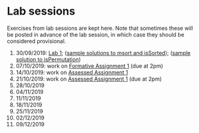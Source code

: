 # Lab sessions

Exercises from lab sessions are kept here.
Note that sometimes these will be posted in advance of the lab session, in which case they should be considered provisional.

1. 30/09/2019: [Lab 1](Lab1.md); ([sample solutions to msort and isSorted](Lab1/msort.hs)); ([sample solution to isPermutation](Lab1/permutation.hs))
1. 07/10/2019: work on [Formative Assignment 1](../Formative/Formative1/README.md) (due at 2pm)
1. 14/10/2019: work on [Assessed Assignment 1](../Assessed/Assessed1/README.md)
1. 21/10/2019: work on [Assessed Assignment 1](../Assessed/Assessed1/README.md) (due at 2pm)
1. 28/10/2019
1. 04/11/2019
1. 11/11/2019
1. 18/11/2019
1. 25/11/2019
1. 02/12/2019
1. 09/12/2019
